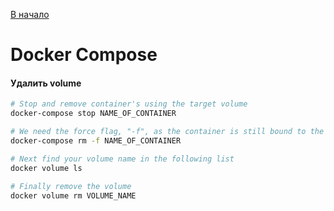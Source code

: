 [В начало](README.md)

# Docker Compose

#### Удалить volume
```sh
# Stop and remove container's using the target volume
docker-compose stop NAME_OF_CONTAINER

# We need the force flag, "-f", as the container is still bound to the volume
docker-compose rm -f NAME_OF_CONTAINER

# Next find your volume name in the following list
docker volume ls

# Finally remove the volume
docker volume rm VOLUME_NAME
```